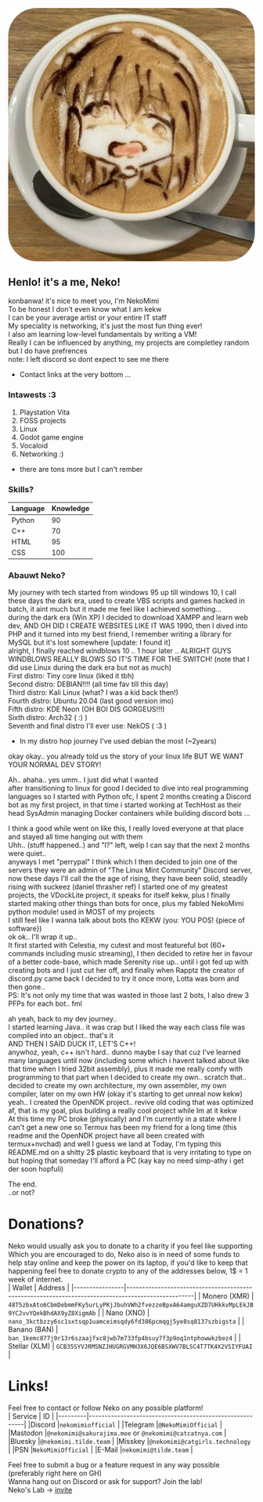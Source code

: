 <img src="./face.png" align="center"/>

## Henlo! it's a me, Neko!  
konbanwa! it's nice to meet you, I'm NekoMimi  
To be honest I don't even know what I am kekw  
I can be your average artist or your entire IT staff  
My speciality is networking, it's just the most fun thing ever!  
I also am learning low-level fundamentals by writing a VM!  
Really I can be influenced by anything, my projects are completley random but I do have prefrences  
note: I left discord so dont expect to see me there  

* Contact links at the very bottom ...  

### Intawests :3  
1) Playstation Vita  
2) FOSS projects  
3) Linux  
4) Godot game engine  
5) Vocaloid  
6) Networking :)  
* there are tons more but I can't rember  

### Skills?  
| Language       | Knowledge       |
|--------------- | --------------- |
| Python         |        90       |
| C++            |        70       |
| HTML           |        95       |
| CSS            |       100       |
 

### Abauwt Neko?  
My journey with tech started from windows 95 up till windows 10, I call these days the dark era, used to create VBS scripts and games hacked in batch, it aint much but it made me feel like I achieved something...  
during the dark era (Win XP) I decided to download XAMPP and learn web dev, AND OH DID I CREATE WEBSITES LIKE IT WAS 1990, then I dived into PHP and it turned into my best friend, I remember writing a library for MySQL but it's lost somewhere [update: I found it]  
alright, I finally reached windblows 10 .. 1 hour later .. ALRIGHT GUYS WINDBLOWS REALLY BLOWS SO IT'S TIME FOR THE SWITCH! (note that I did use Linux during the dark era but not as much)  
First distro: Tiny core linux (liked it tbh)  
Second distro: DEBIAN!!!! (all time fav till this day)  
Third distro: Kali Linux (what? I was a kid back then!)  
Fourth distro: Ubuntu 20.04 (last good version imo)  
Fifth distro: KDE Neon (OH BOI DIS GORGEUS!!!)  
Sixth distro: Arch32 ( :) )  
Seventh and final distro I'll ever use: NekOS ( :3 )  
* In my distro hop journey I've used debian the most (~2years)  

okay okay.. you already told us the story of your linux life BUT WE WANT YOUR NORMAL DEV STORY!  

Ah.. ahaha.. yes umm.. I just did what I wanted  
after transitioning to linux for good I decided to dive into real programming languages so I started with Python ofc, I spent 2 months creating a Discord bot as my first project, in that time i started working at TechHost as their head SysAdmin managing Docker containers while building discord bots ...  

I think a good while went on like this, I really loved everyone at that place and stayed all time hanging out with them  
Uhh.. (stuff happened..) and "I?" left, welp I can say that the next 2 months were quiet..  
anyways I met "perrypal" I think which I then decided to join one of the servers they were an admin of "The Linux Mint Community" Discord server, now these days I'll call the the age of rising, they have been solid, steadily rising with suckeez (daniel thrasher ref) I started one of my greatest projects, the VDockLite project, it speaks for itself kekw, plus I finally started making other things than bots for once, plus my fabled NekoMimi python module! used in MOST of my projects  
I still feel like I wanna talk about bots tho KEKW (you: YOU POS! {piece of software})  
ok ok.. I'll wrap it up..  
It first started with Celestia, my cutest and most featureful bot (60+ commands including music streaming), I then decided to retire her in favour of a better code-base, which made Serenity rise up.. until i got fed up with creating bots and I just cut her off, and finally when Rapptz the creator of discord.py came back I decided to try it once more, Lotta was born and then gone..  
PS: It's not only my time that was wasted in those last 2 bots, I also drew 3 PFPs for each bot.. fml  

ah yeah, back to my dev journey..  
I started learning Java.. it was crap but I liked the way each class file was compiled into an object.. that's it  
AND THEN I SAID DUCK IT, LET'S C++!  
anywhoz, yeah, c++ isn't hard.. dunno maybe I say that cuz I've learned many languages until now (including some which i havent talked about like that time when I tried 32bit assembly), plus it made me really comfy with programming to that part when I decided to create my own.. scratch that.. decided to create my own architecture, my own assembler, my own compiler, later on my own HW (okay it's starting to get unreal now kekw)  
yeah.. I created the OpenNDK project.. revive old coding that was optimized af, that is my goal, plus building a really cool project while Im at it kekw  
At this time my PC broke (physically) and I'm currently in a state where I can't get a new one so Termux has been my friend for a long time (this readme and the OpenNDK project have all been created with termux+nvchad) and well I guess we land at Today, I'm typing this README.md on a shitty 2$ plastic keyboard that is very irritating to type on but hoping that someday I'll afford a PC (kay kay no need simp-athy i get der soon hopfuli)  

The end.  
..or not?  

# Donations?  
Neko would usually ask you to donate to a charity if you feel like supporting  
Which you are encouraged to do, Neko also is in need of some funds to help stay online and keep the power on its laptop, if you'd like to keep that happening feel free to donate crypto to any of the addresses below, 1$ = 1 week of internet.  
| Wallet         | Address                                                                                           |
|----------------|---------------------------------------------------------------------------------------------------|
| Monero (XMR)   | `48T5zbxAto6CbmDebmmFKy5urLyPKjJbuhVWh2fvezzeBpxA64amguXZD7UHkkvMpLEkJB9YC2vvYQekBhdAX9yZ8XigmAb` |
| Nano (XNO)     | `nano_3kctbzzy6sc1sxtsqp1uamceimsqdy6fd386pcmqgj5ye8sq8137szbigsta`                               |
| Banano (BAN)   | `ban_1kemc877j9r13r6szaajfxc8jwb7m733fp4bsuy7f3p9oq1ntphowwkzbez4`                                |
| Stellar (XLM)  | `GCB35SYVJRMSNZJHUGRGVMH3X6JQE6BSXWV7BLSC4T7TK4X2VSIYFUAI`                                        |
  
  
# Links!  
Feel free to contact or follow Neko on any possible platform!  
| Service |                          ID                             |
|---------|---------------------------------------------------------|
|Discord  |`nekomimiofficial`                                       |
|Telegram |`@NekoMimiOfficial`                                      |
|Mastodon |`@nekomimi@sakurajima.moe` or `@nekomimi@catcatnya.com`  |
|Bluesky  |`@nekomimi.tilde.team`                                   |
|Misskey  |`@nekomimi@catgirls.technology`                          |
|PSN      |`NekoMimiOfficial`                                       |
|E-Mail   |`nekomimi@tilde.team`                                    |
  
Feel free to submit a bug or a feature request in any way possible (preferably right here on GH)  
Wanna hang out on Discord or ask for support? Join the lab!  
Neko's Lab -> [invite](https://discord.com/invite/KFwKPmXJAP)  
